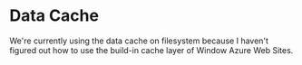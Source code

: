 # Data Cache

We're currently using the data cache on filesystem because I haven't figured out how to use the build-in cache layer of Window Azure Web Sites.
